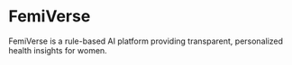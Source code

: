 # FemiVerse
 FemiVerse is a rule-based AI platform providing transparent, personalized health insights for women.
